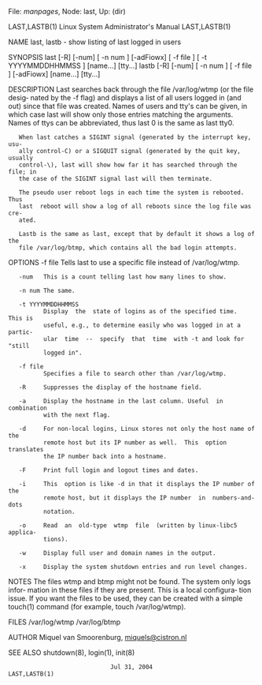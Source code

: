 File: *manpages*,  Node: last,  Up: (dir)

LAST,LASTB(1)         Linux System Administrator's Manual        LAST,LASTB(1)



NAME
       last, lastb - show listing of last logged in users

SYNOPSIS
       last  [-R] [-num] [ -n num ] [-adFiowx] [ -f file ] [ -t YYYYMMDDHHMMSS
       ] [name...]  [tty...]
       lastb [-R] [-num] [ -n num ] [ -f file ] [-adFiowx] [name...]  [tty...]

DESCRIPTION
       Last searches back through the file /var/log/wtmp (or the  file  desig‐
       nated  by  the -f flag) and displays a list of all users logged in (and
       out) since that file was created.  Names of  users  and  tty's  can  be
       given,  in  which  case  last will show only those entries matching the
       arguments.  Names of ttys can be abbreviated, thus last 0 is  the  same
       as last tty0.

       When last catches a SIGINT signal (generated by the interrupt key, usu‐
       ally control-C) or a SIGQUIT signal (generated by the quit key, usually
       control-\), last will show how far it has searched through the file; in
       the case of the SIGINT signal last will then terminate.

       The pseudo user reboot logs in each time the system is rebooted.   Thus
       last  reboot will show a log of all reboots since the log file was cre‐
       ated.

       Lastb is the same as last, except that by default it shows a log of the
       file /var/log/btmp, which contains all the bad login attempts.

OPTIONS
       -f file
              Tells last to use a specific file instead of /var/log/wtmp.

       -num   This is a count telling last how many lines to show.

       -n num The same.

       -t YYYYMMDDHHMMSS
              Display  the  state of logins as of the specified time.  This is
              useful, e.g., to determine easily who was logged in at a partic‐
              ular  time  --  specify  that  time  with -t and look for "still
              logged in".

       -f file
              Specifies a file to search other than /var/log/wtmp.

       -R     Suppresses the display of the hostname field.

       -a     Display the hostname in the last column. Useful  in  combination
              with the next flag.

       -d     For non-local logins, Linux stores not only the host name of the
              remote host but its IP number as well.  This  option  translates
              the IP number back into a hostname.

       -F     Print full login and logout times and dates.

       -i     This  option is like -d in that it displays the IP number of the
              remote host, but it displays the IP number  in  numbers-and-dots
              notation.

       -o     Read  an  old-type  wtmp  file  (written by linux-libc5 applica‐
              tions).

       -w     Display full user and domain names in the output.

       -x     Display the system shutdown entries and run level changes.

NOTES
       The files wtmp and btmp might not be found. The system only logs infor‐
       mation  in  these files if they are present. This is a local configura‐
       tion issue. If you want the files to be used, they can be created  with
       a simple touch(1) command (for example, touch /var/log/wtmp).

FILES
       /var/log/wtmp
       /var/log/btmp

AUTHOR
       Miquel van Smoorenburg, miquels@cistron.nl

SEE ALSO
       shutdown(8), login(1), init(8)



                                 Jul 31, 2004                    LAST,LASTB(1)

